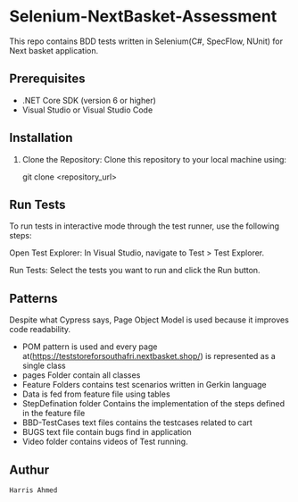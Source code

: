 # Selenium-NextBasket-Assessment
This repo contains BDD tests written in Selenium(C#, SpecFlow, NUnit) for Next basket application.

## Prerequisites

- .NET Core SDK (version 6 or higher)
- Visual Studio or Visual Studio Code

## Installation

1. Clone the Repository: Clone this repository to your local machine using:

   git clone <repository_url>


## Run Tests
To run tests in interactive mode through the test runner, use the following steps:

Open Test Explorer: In Visual Studio, navigate to Test > Test Explorer.

Run Tests: Select the tests you want to run and click the Run button.



## Patterns
Despite what Cypress says, Page Object Model is used because it improves code readability.
- POM pattern is used and every page at(https://teststoreforsouthafri.nextbasket.shop/) is represented as a single class  
- pages Folder contain all classes
- Feature Folders contains test scenarios  written in Gerkin language
- Data is fed from feature file using tables
- StepDefination folder Contains the implementation of the steps defined in the feature file
- BBD-TestCases text files contains the testcases related to cart 
- BUGS text file contain bugs find in application
- Video folder contains videos of Test running.



## Authur
    Harris Ahmed





